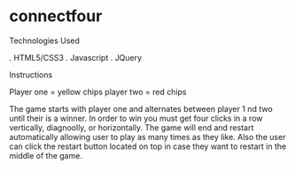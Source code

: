 # connectfour

Technologies Used

. HTML5/CSS3
. Javascript
. JQuery

Instructions 

Player one = yellow chips
player two = red chips

The game starts with player one and alternates between player 1 nd two until their is a winner. In order to win you must get four clicks in a row vertically, diagnoolly, or horizontally. The game will end and restart automatically allowing user to play as many times as they like. Also the user can click the restart button located on top in case they want to restart in the middle of the game.



